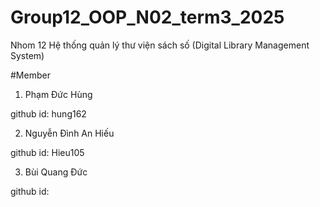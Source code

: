 # Group12_OOP_N02_term3_2025
Nhom 12
Hệ thống quản lý thư viện sách số (Digital Library Management System)
   
   #Member
 1. Phạm Đức Hùng

github id: hung162
 
 2. Nguyễn Đình An Hiếu
 
 github id: Hieu105

 3. Bùi Quang Đức

github id:
